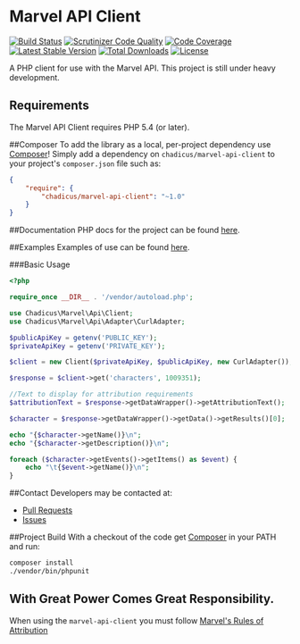 # Marvel API Client
[![Build Status](https://travis-ci.org/chadicus/marvel-api-client.png)](https://travis-ci.org/chadicus/marvel-api-client)
[![Scrutinizer Code Quality](http://img.shields.io/scrutinizer/g/chadicus/marvel-api-client.svg?style=flat)](https://scrutinizer-ci.com/g/chadicus/marvel-api-client/)
[![Code Coverage](http://img.shields.io/coveralls/chadicus/marvel-api-client.svg?style=flat)](https://coveralls.io/r/chadicus/marvel-api-client)
[![Latest Stable Version](http://img.shields.io/packagist/v/chadicus/marvel-api-client.svg?style=flat)](https://packagist.org/packages/chadicus/marvel-api-client)
[![Total Downloads](http://img.shields.io/packagist/dt/chadicus/marvel-api-client.svg?style=flat)](https://packagist.org/packages/chadicus/marvel-api-client)
[![License](http://img.shields.io/packagist/l/chadicus/marvel-api-client.svg?style=flat)](https://packagist.org/packages/chadicus/marvel-api-client)

A PHP client for use with the Marvel API.  This project is still under heavy development.

## Requirements

The Marvel API Client requires PHP 5.4 (or later).

##Composer
To add the library as a local, per-project dependency use [Composer](http://getcomposer.org)! Simply add a dependency on
`chadicus/marvel-api-client` to your project's `composer.json` file such as:

```json
{
    "require": {
        "chadicus/marvel-api-client": "~1.0"
    }
}
```
##Documentation
PHP docs for the project can be found [here](http://chadicus.github.io/marvel-api-client).

##Examples
Examples of use can be found [here](https://github.com/chadicus/marvel-api-client/tree/master/examples).

###Basic Usage

```php
<?php

require_once __DIR__ . '/vendor/autoload.php';

use Chadicus\Marvel\Api\Client;
use Chadicus\Marvel\Api\Adapter\CurlAdapter;

$publicApiKey = getenv('PUBLIC_KEY');
$privateApiKey = getenv('PRIVATE_KEY');

$client = new Client($privateApiKey, $publicApiKey, new CurlAdapter());

$response = $client->get('characters', 1009351);

//Text to display for attribution requirements
$attributionText = $response->getDataWrapper()->getAttributionText();

$character = $response->getDataWrapper()->getData()->getResults()[0];

echo "{$character->getName()}\n";
echo "{$character->getDescription()}\n";

foreach ($character->getEvents()->getItems() as $event) {
    echo "\t{$event->getName()}\n";
}

```

##Contact
Developers may be contacted at:

 * [Pull Requests](https://github.com/chadicus/marvel-api-client/pulls)
 * [Issues](https://github.com/chadicus/marvel-api-client/issues)

##Project Build
With a checkout of the code get [Composer](http://getcomposer.org) in your PATH and run:

```sh
composer install
./vendor/bin/phpunit
```

## With Great Power Comes Great Responsibility.
When using the `marvel-api-client` you must follow [Marvel's Rules of Attribution](http://developer.marvel.com/documentation/attribution)

